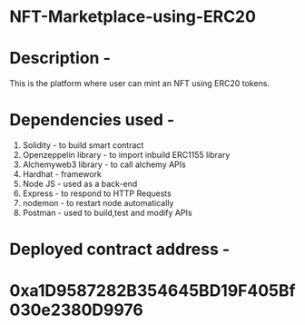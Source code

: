 # NFT-Marketplace-using-ERC20

# Description - 

  This is the platform where user can mint an NFT using ERC20 tokens.
  
# Dependencies used - 

  1. Solidity - to build smart contract
  2. Openzeppelin library - to import inbuild ERC1155 library
  3. Alchemyweb3 library - to call alchemy APIs
  4. Hardhat - framework
  5. Node JS - used as a back-end
  6. Express - to respond to HTTP Requests
  7. nodemon - to restart node automatically
  8. Postman - used to build,test and modify APIs


# Deployed contract address - 

  # 0xa1D9587282B354645BD19F405Bf030e2380D9976


